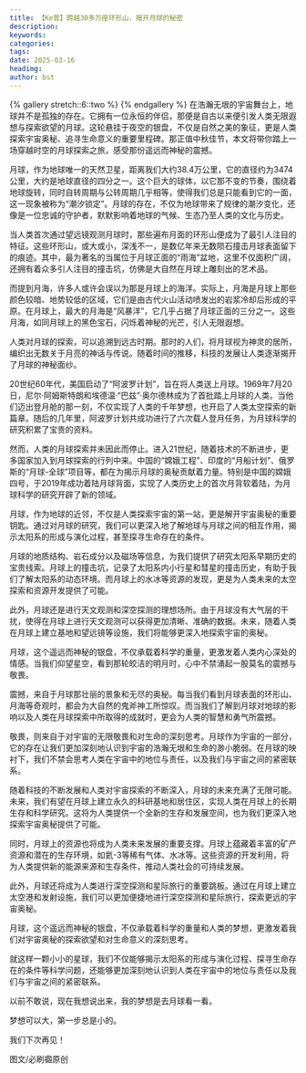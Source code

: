 ```yaml
---
title: 【Ke普】跨越30多万座环形山，揭开月球的秘密
description: 
keywords: 
categories: 
tags: 
date: 2025-03-16
headimg: 
author: bst
---
```


{% gallery stretch::6::two %}
{% endgallery %}
在浩瀚无垠的宇宙舞台上，地球并不是孤独的存在。它拥有一位永恒的伴侣，那便是自古以来便引发人类无限遐想与探索欲望的月球。这轮悬挂于夜空的银盘，不仅是自然之美的象征，更是人类探索宇宙奥秘、追寻生命意义的重要里程碑。那正值中秋佳节，本文将带你踏上一场穿越时空的月球探索之旅，感受那份遥远而神秘的震撼。


月球，作为地球唯一的天然卫星，距离我们大约38.4万公里，它的直径约为3474公里，大约是地球直径的四分之一。这个巨大的球体，以它那不变的节奏，围绕着地球旋转，同时自转周期与公转周期几乎相等，使得我们总是只能看到它的一面，这一现象被称为“潮汐锁定”。月球的存在，不仅为地球带来了规律的潮汐变化，还像是一位忠诚的守护者，默默影响着地球的气候、生态乃至人类的文化与历史。


当人类首次通过望远镜观测月球时，那些遍布月面的环形山便成为了最引人注目的特征。这些环形山，或大或小，深浅不一，是数亿年来无数陨石撞击月球表面留下的痕迹。其中，最为著名的当属位于月球正面的“雨海”盆地，这里不仅面积广阔，还拥有着众多引人注目的撞击坑，仿佛是大自然在月球上雕刻出的艺术品。

而提到月海，许多人或许会误以为那是月球上的海洋。实际上，月海是月球上那些颜色较暗、地势较低的区域，它们是由古代火山活动喷发出的岩浆冷却后形成的平原。在月球上，最大的月海是“风暴洋”，它几乎占据了月球正面的三分之一。这些月海，如同月球上的黑色宝石，闪烁着神秘的光芒，引人无限遐想。


人类对月球的探索，可以追溯到远古时期。那时的人们，将月球视为神灵的居所，编织出无数关于月亮的神话与传说。随着时间的推移，科技的发展让人类逐渐揭开了月球的神秘面纱。

20世纪60年代，美国启动了“阿波罗计划”，旨在将人类送上月球。1969年7月20日，尼尔·阿姆斯特朗和埃德温·“巴兹”·奥尔德林成为了首批踏上月球的人类。当他们迈出登月舱的那一刻，不仅实现了人类的千年梦想，也开启了人类太空探索的新篇章。随后的几年里，阿波罗计划共成功进行了六次载人登月任务，为月球科学的研究积累了宝贵的资料。

然而，人类的月球探索并未因此而停止。进入21世纪，随着技术的不断进步，更多国家加入到月球探索的行列中来。中国的“嫦娥工程”、印度的“月船计划”、俄罗斯的“月球-全球”项目等，都在为揭示月球的奥秘贡献着力量。特别是中国的嫦娥四号，于2019年成功着陆月球背面，实现了人类历史上的首次月背软着陆，为月球科学的研究开辟了新的领域。


月球，作为地球的近邻，不仅是人类探索宇宙的第一站，更是解开宇宙奥秘的重要钥匙。通过对月球的研究，我们可以更深入地了解地球与月球之间的相互作用，揭示太阳系的形成与演化过程，甚至探寻生命存在的条件。

月球的地质结构、岩石成分以及磁场等信息，为我们提供了研究太阳系早期历史的宝贵线索。月球上的撞击坑，记录了太阳系内小行星和彗星的撞击历史，有助于我们了解太阳系的动态环境。而月球上的水冰等资源的发现，更是为人类未来的太空探索和资源开发提供了可能。

此外，月球还是进行天文观测和深空探测的理想场所。由于月球没有大气层的干扰，使得在月球上进行天文观测可以获得更加清晰、准确的数据。未来，随着人类在月球上建立基地和望远镜等设施，我们将能够更深入地探索宇宙的奥秘。


月球，这个遥远而神秘的银盘，不仅承载着科学的重量，更激发着人类内心深处的情感。当我们仰望星空，看到那轮皎洁的明月时，心中不禁涌起一股莫名的震撼与敬畏。

震撼，来自于月球那壮丽的景象和无尽的奥秘。每当我们看到月球表面的环形山、月海等奇观时，都会为大自然的鬼斧神工所惊叹。而当我们了解到月球对地球的影响以及人类在月球探索中所取得的成就时，更会为人类的智慧和勇气所震撼。

敬畏，则来自于对宇宙的无限敬畏和对生命的深刻思考。月球作为宇宙的一部分，它的存在让我们更加深刻地认识到宇宙的浩瀚无垠和生命的渺小脆弱。在月球的映衬下，我们不禁会思考人类在宇宙中的地位与责任，以及我们与宇宙之间的紧密联系。


随着科技的不断发展和人类对宇宙探索的不断深入，月球的未来充满了无限可能。未来，我们有望在月球上建立永久的科研基地和居住区，实现人类在月球上的长期生存和科学研究。这将为人类提供一个全新的生存和发展空间，也为我们更深入地探索宇宙奥秘提供了可能。

同时，月球上的资源也将成为人类未来发展的重要支撑。月球上蕴藏着丰富的矿产资源和潜在的生存环境，如氦-3等稀有气体、水冰等。这些资源的开发利用，将为人类提供新的能源来源和生存条件，推动人类社会的可持续发展。

此外，月球还将成为人类进行深空探测和星际旅行的重要跳板。通过在月球上建立太空港和发射设施，我们可以更加便捷地进行深空探测和星际旅行，探索更远的宇宙奥秘。


月球，这个遥远而神秘的银盘，不仅承载着科学的重量和人类的梦想，更激发着我们对宇宙奥秘的探索欲望和对生命意义的深刻思考。

就这样一颗小小的星球，我们不仅能够揭示太阳系的形成与演化过程、探寻生命存在的条件等科学问题，还能够更加深刻地认识到人类在宇宙中的地位与责任以及我们与宇宙之间的紧密联系。

以前不敢说，现在我想说出来，我的梦想是去月球看一看。

梦想可以大，第一步总是小的。

我们下次再见！

图文/必刷禵原创
